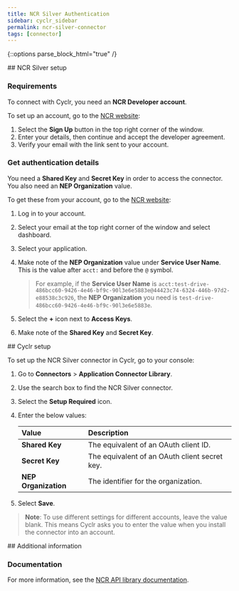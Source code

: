 ```yaml
---
title: NCR Silver Authentication
sidebar: cyclr_sidebar
permalink: ncr-silver-connector
tags: [connector]
---
```

{::options parse_block_html="true" /}
<section class="card py-5 my-5">
## NCR Silver setup

### Requirements

To connect with Cyclr, you need an **NCR Developer account**.

To set up an account, go to the [NCR website](https://developer.ncr.com/):

1.  Select the **Sign Up** button in the top right corner of the window.
2.  Enter your details, then continue and accept the developer agreement.
3.  Verify your email with the link sent to your account.

### Get authentication details

You need a **Shared Key** and **Secret Key** in order to access the connector. You also need an **NEP Organization** value.


To get these from your account, go to the [NCR website](https://developer.ncr.com/):
1.  Log in to your account.
2.  Select your email at the top right corner of the window and select dashboard.
3.  Select your application.
4.  Make note of the **NEP Organization** value under **Service User Name**. This is the value after `acct:` and before the `@` symbol.

    >  For example, if the **Service User Name** is `acct:test-drive-486bcc60-9426-4e46-bf9c-90l3e6e5883e@44423c74-6324-446b-97d2-e88538c3c926`, the **NEP Organization** you need is `test-drive-486bcc60-9426-4e46-bf9c-90l3e6e5883e`.

5.  Select the **+** icon next to **Access Keys**. 
6.  Make note of the **Shared Key** and **Secret Key**.


</section>
<section class="card py-5 my-5">
## Cyclr setup

To set up the NCR Silver connector in Cyclr, go to your console:

1. Go to **Connectors** > **Application Connector Library**.
2. Use the search box to find the NCR Silver connector.
3. Select the **Setup Required** icon.
4. Enter the below values:

   | Value              | Description                                 |
   | :----------------- | :------------------------------------------ |
   | **Shared Key**      | The equivalent of an OAuth client ID.        |
   | **Secret Key**      | The equivalent of an OAuth client secret key.|
   | **NEP Organization**| The identifier for the organization.         |

7. Select **Save**.

> **Note**: To use different settings for different accounts, leave the value blank. This means Cyclr asks you to enter the value when you install the connector into an account.

</section>
<section class="card py-5 my-5">
## Additional information

### Documentation

For more information, see the [NCR API library documentation](https://developer.ncr.com/portals/dev-portal/api-explorer).

</section>
